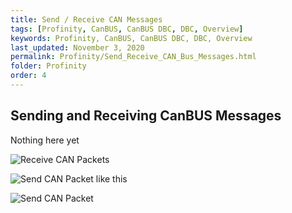 ```yaml
---
title: Send / Receive CAN Messages
tags: [Profinity, CanBUS, CanBUS DBC, DBC, Overview]
keywords: Profinity, CanBUS, CanBUS DBC, DBC, Overview
last_updated: November 3, 2020
permalink: Profinity/Send_Receive_CAN_Bus_Messages.html
folder: Profinity
order: 4
---
```


## Sending and Receiving CanBUS Messages

Nothing here yet


![Receive CAN Packets]({{site.dox.baseurl}}/images/Profinity/receive_can_packets.png)

![Send CAN Packet like this]({{site.dox.baseurl}}/images/Profinity/receive_send_like_this.png)

![Send CAN Packet]({{site.dox.baseurl}}/images/Profinity/send_can_packet.png)